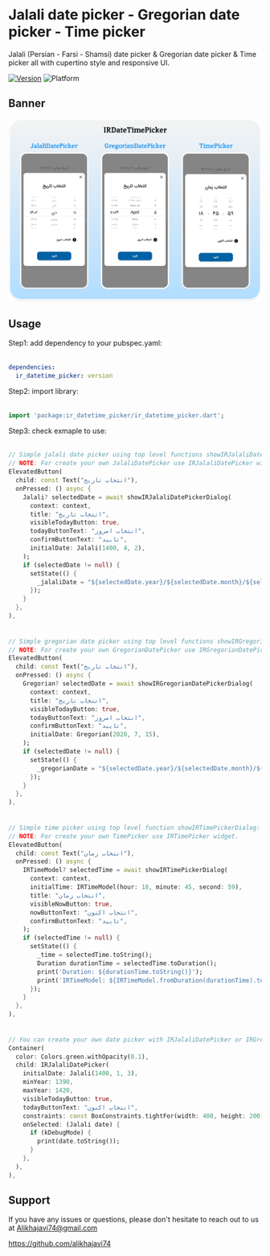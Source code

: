 # Jalali date picker - Gregorian date picker - Time picker

Jalali (Persian - Farsi - Shamsi) date picker & Gregorian date picker & Time picker all with cupertino style and responsive UI.

[![Version](https://img.shields.io/pub/v/ir_datetime_picker?color=007AFF)](https://pub.dev/packages/ir_datetime_picker)
![Platform](https://img.shields.io/badge/platform-android%20%7C%20ios%20%7C%20web-brightgreen)

## Banner

![IRDateTimePicker Banner](https://github.com/alikhajavi74/ir_datetime_picker/raw/master/banner.png)


## Usage

Step1: add dependency to your pubspec.yaml:

```yaml

dependencies:
  ir_datetime_picker: version

```

Step2: import library:

```dart

import 'package:ir_datetime_picker/ir_datetime_picker.dart';

```

Step3: check exmaple to use:

```dart

// Simple jalali date picker using top level functions showIRJalaliDatePickerDialog or showIRJalaliDatePickerRoute:
// NOTE: For create your own JalaliDatePicker use IRJalaliDatePicker widget.
ElevatedButton(
  child: const Text("انتخاب تاریخ"),
  onPressed: () async {
    Jalali? selectedDate = await showIRJalaliDatePickerDialog(
      context: context,
      title: "انتخاب تاریخ",
      visibleTodayButton: true,
      todayButtonText: "انتخاب امروز",
      confirmButtonText: "تایید",
      initialDate: Jalali(1400, 4, 2),
    );
    if (selectedDate != null) {
      setState(() {
        _jalaliDate = "${selectedDate.year}/${selectedDate.month}/${selectedDate.day}";
      });
    }
  },
),


// Simple gregorian date picker using top level functions showIRGregorianDatePickerDialog or showIRGregorianDatePickerRoute:
// NOTE: For create your own GregorianDatePicker use IRGregorianDatePicker widget.
ElevatedButton(
  child: const Text("انتخاب تاریخ"),
  onPressed: () async {
    Gregorian? selectedDate = await showIRGregorianDatePickerDialog(
      context: context,
      title: "انتخاب تاریخ",
      visibleTodayButton: true,
      todayButtonText: "انتخاب امروز",
      confirmButtonText: "تایید",
      initialDate: Gregorian(2020, 7, 15),
    );
    if (selectedDate != null) {
      setState(() {
        _gregorianDate = "${selectedDate.year}/${selectedDate.month}/${selectedDate.day}";
      });
    }
  },
),


// Simple time picker using top level function showIRTimePickerDialog:
// NOTE: For create your own TimePicker use IRTimePicker widget.
ElevatedButton(
  child: const Text("انتخاب زمان"),
  onPressed: () async {
    IRTimeModel? selectedTime = await showIRTimePickerDialog(
      context: context,
      initialTime: IRTimeModel(hour: 18, minute: 45, second: 59),
      title: "انتخاب زمان",
      visibleNowButton: true,
      nowButtonText: "انتخاب اکنون",
      confirmButtonText: "تایید",
    );
    if (selectedTime != null) {
      setState(() {
        _time = selectedTime.toString();
        Duration durationTime = selectedTime.toDuration();
        print('Duration: ${durationTime.toString()}');
        print('IRTimeModel: ${IRTimeModel.fromDuration(durationTime).toString()}');
      });
    }
  },
),


// You can create your own date picker with IRJalaliDatePicker or IRGregorianDatePicker widgets:
Container(
  color: Colors.green.withOpacity(0.1),
  child: IRJalaliDatePicker(
    initialDate: Jalali(1400, 1, 3),
    minYear: 1390,
    maxYear: 1420,
    visibleTodayButton: true,
    todayButtonText: "انتخاب اکنون",
    constraints: const BoxConstraints.tightFor(width: 400, height: 200),
    onSelected: (Jalali date) {
      if (kDebugMode) {
        print(date.toString());
      }
    },
  ),
),

```

## Support

If you have any issues or questions, please don't hesitate to reach out to us at Alikhajavi74@gmail.com

https://github.com/alikhajavi74